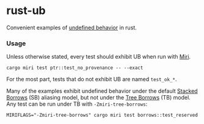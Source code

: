 # rust-ub
Convenient examples of [undefined behavior](https://raphlinus.github.io/programming/rust/2018/08/17/undefined-behavior.html) in rust.

### Usage
Unless otherwise stated, every test should exhibit UB when run with [Miri](https://github.com/rust-lang/miri).

```
cargo miri test ptr::test_no_provenance -- --exact
```

For the most part, tests that do not exhibit UB are named `test_ok_*`.

Many of the examples exhibit undefined behavior under the default [Stacked Borrows](https://github.com/rust-lang/unsafe-code-guidelines/blob/master/wip/stacked-borrows.md) (SB) aliasing model, but not under the [Tree Borrows](https://perso.crans.org/vanille/treebor/) (TB) model. Any test can be run under TB with `-Zmiri-tree-borrows`:

```
MIRIFLAGS="-Zmiri-tree-borrows" cargo miri test borrows::test_reserved
```
